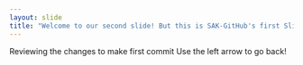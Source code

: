```yaml
---
layout: slide
title: "Welcome to our second slide! But this is SAK-GitHub's first Slide :)"
---
```

Reviewing the changes to make first commit
Use the left arrow to go back!
